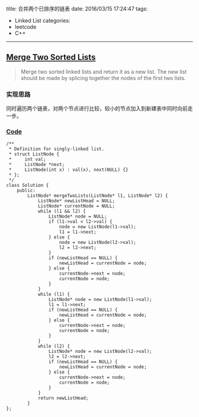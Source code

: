 title: 合并两个已排序的链表
date: 2016/03/15 17:24:47
tags:
- Linked List
categories:
- leetcode
- C++

---
## [Merge Two Sorted Lists](https://leetcode.com/problems/merge-two-sorted-lists/)
> Merge two sorted linked lists and return it as a new list. The new list should be made by splicing together the nodes of the first two lists.

### 实现思路
同时遍历两个链表，对两个节点进行比较，较小的节点加入到新建表中同时向前走一步。

### [Code](https://github.com/Finalcheat/leetcode/blob/master/src/Merge-Two-Sorted-Lists.cpp)
```
/**
 * Definition for singly-linked list.
 * struct ListNode {
 *     int val;
 *     ListNode *next;
 *     ListNode(int x) : val(x), next(NULL) {}
 * };
 */
class Solution {
    public:
        ListNode* mergeTwoLists(ListNode* l1, ListNode* l2) {
            ListNode* newListHead = NULL;
            ListNode* currentNode = NULL;
            while (l1 && l2) {
                ListNode* node = NULL;
                if (l1->val < l2->val) {
                    node = new ListNode(l1->val);
                    l1 = l1->next;
                } else {
                    node = new ListNode(l2->val);
                    l2 = l2->next;
                }
                if (newListHead == NULL) {
                    newListHead = currentNode = node;
                } else {
                    currentNode->next = node;
                    currentNode = node;
                }
            }
            while (l1) {
                ListNode* node = new ListNode(l1->val);
                l1 = l1->next;
                if (newListHead == NULL) {
                    newListHead = currentNode = node;
                } else {
                    currentNode->next = node;
                    currentNode = node;
                }
            }
            while (l2) {
                ListNode* node = new ListNode(l2->val);
                l2 = l2->next;
                if (newListHead == NULL) {
                    newListHead = currentNode = node;
                } else {
                    currentNode->next = node;
                    currentNode = node;
                }
            }
            return newListHead;
        }
};
```
